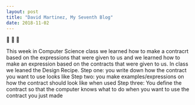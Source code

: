```yaml
---
layout: post
title: "David Martinez, My Seventh Blog"
date: 2018-11-02
---
```


:tada: :tada: :tada:

  This week in Computer Science class we learned how to make a contracrt based on the expressions that were given to us and we learned how to make an expression based on the contracts that were given to us. In class we leaned the Design Recipe. 
  Step one: you write down how the contract you want to use looks like 
  Step two: you make examples/expressions on how the contract should look like when used 
  Step three: You define the contract so that the computer knows what to do when you want to use the contract you just made
  
